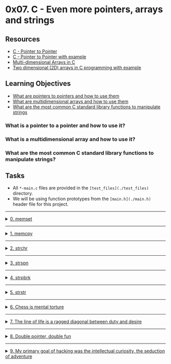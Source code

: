 # 0x07. C - Even more pointers, arrays and strings

## Resources
- [C - Pointer to Pointer](https://www.tutorialspoint.com/cprogramming/c_pointer_to_pointer.htm)
- [C - Pointer to Pointer with example](https://www.programiz.com/c-programming/c-pointer-pointer)
- [Multi-dimensional Arrays in C](https://www.geeksforgeeks.org/multi-dimensional-arrays-c-cpp/)
- [Two dimensional (2D) arrays in C programming with example](https://www.programiz.com/c-programming/c-multi-dimensional-arrays)

## Learning Objectives
- [What are pointers to pointers and how to use them](#what-is-a-pointer-to-a-pointer-and-how-to-use-it)
- [What are multidimensional arrays and how to use them](#what-is-a-multidimensional-array-and-how-to-use-it)
- [What are the most common C standard library functions to manipulate strings](#what-are-the-most-common-c-standard-library-functions-to-manipulate-strings)

### What is a pointer to a pointer and how to use it?

### What is a multidimensional array and how to use it?

### What are the most common C standard library functions to manipulate strings?

## Tasks
- All `*-main.c` files are provided in the `[test_files](./test_files)` directory.
- We will be using function prototypes from the `[main.h](./main.h)` header file for this project.

---

<details>
<summary><a href="0-memset.c">0. memset</a></summary>

<img src="./imgs/0-memset.png" alt="0-memset">

```c
#include "main.h"
#include <stdio.h>

/**
 * simple_print_buffer - prints buffer in hexa
 * @buffer: the address of memory to print
 * @size: the size of the memory to print
 *
 * Return: Nothing.
 */
void simple_print_buffer(char *buffer, unsigned int size)
{
        unsigned int i;

        i = 0;
        while (i < size)
        {
                if (i % 10)
                {
                        printf(" ");
                }
                if (!(i % 10) && i)
                {
                        printf("\n");
                }
                printf("0x%02x", buffer[i]);
                i++;
        }
        printf("\n");
}

/**
 * main - check the code
 *
 * Return: Always 0.
 */
int main(void)
{
    char buffer[98] = {0x00};

    simple_print_buffer(buffer, 98);
    _memset(buffer, 0x01, 95);
    printf("-------------------------------------------------\n");
    simple_print_buffer(buffer, 98);    
    return (0);
}
```
> Expected output:
```shell
0x00 0x00 0x00 0x00 0x00 0x00 0x00 0x00 0x00 0x00
0x00 0x00 0x00 0x00 0x00 0x00 0x00 0x00 0x00 0x00
0x00 0x00 0x00 0x00 0x00 0x00 0x00 0x00 0x00 0x00
0x00 0x00 0x00 0x00 0x00 0x00 0x00 0x00 0x00 0x00
0x00 0x00 0x00 0x00 0x00 0x00 0x00 0x00 0x00 0x00
0x00 0x00 0x00 0x00 0x00 0x00 0x00 0x00 0x00 0x00
0x00 0x00 0x00 0x00 0x00 0x00 0x00 0x00 0x00 0x00
0x00 0x00 0x00 0x00 0x00 0x00 0x00 0x00 0x00 0x00
0x00 0x00 0x00 0x00 0x00 0x00 0x00 0x00 0x00 0x00
0x00 0x00 0x00 0x00 0x00 0x00 0x00 0x00
-------------------------------------------------
0x01 0x01 0x01 0x01 0x01 0x01 0x01 0x01 0x01 0x01
0x01 0x01 0x01 0x01 0x01 0x01 0x01 0x01 0x01 0x01
0x01 0x01 0x01 0x01 0x01 0x01 0x01 0x01 0x01 0x01
0x01 0x01 0x01 0x01 0x01 0x01 0x01 0x01 0x01 0x01
0x01 0x01 0x01 0x01 0x01 0x01 0x01 0x01 0x01 0x01
0x01 0x01 0x01 0x01 0x01 0x01 0x01 0x01 0x01 0x01
0x01 0x01 0x01 0x01 0x01 0x01 0x01 0x01 0x01 0x01
0x01 0x01 0x01 0x01 0x01 0x01 0x01 0x01 0x01 0x01
0x01 0x01 0x01 0x01 0x01 0x01 0x01 0x01 0x01 0x01
0x01 0x01 0x01 0x01 0x01 0x00 0x00 0x00
```

> Compile with:
```shell
gcc -Wall -pedantic -Werror -Wextra -std=gnu89 0-main.c 0-memset.c -o 0-memset
```
</details>

---

<details>
<summary><a href="1-memcpy.c">1. memcpy</a></summary>

<img src="./imgs/1-memcpy.png" alt="1-memcpy">


```c
#include "main.h"
#include <stdio.h>

/**
 * simple_print_buffer - prints buffer in hexa
 * @buffer: the address of memory to print
 * @size: the size of the memory to print
 *
 * Return: Nothing.
 */
void simple_print_buffer(char *buffer, unsigned int size)
{
    unsigned int i;

    i = 0;
    while (i < size)
    {
        if (i % 10)
        {
            printf(" ");
        }
        if (!(i % 10) && i)
        {
            printf("\n");
        }
        printf("0x%02x", buffer[i]);
        i++;
    }
    printf("\n");
}

/**
 * main - check the code
 *
 * Return: Always 0.
 */
int main(void)
{
    char buffer[98] = {0};
    char buffer2[98] = {1, 2, 3, 4, 5, 6, 7, 8, 9, 10, 11, 12, 13, 14};

    simple_print_buffer(buffer, 98);
    _memcpy(buffer + 50, buffer2, 10);
    printf("-------------------------------------------------\n");
    simple_print_buffer(buffer, 98);    
    return (0);
}
```

> Expected output:
```shell
0x00 0x00 0x00 0x00 0x00 0x00 0x00 0x00 0x00 0x00
0x00 0x00 0x00 0x00 0x00 0x00 0x00 0x00 0x00 0x00
0x00 0x00 0x00 0x00 0x00 0x00 0x00 0x00 0x00 0x00
0x00 0x00 0x00 0x00 0x00 0x00 0x00 0x00 0x00 0x00
0x00 0x00 0x00 0x00 0x00 0x00 0x00 0x00 0x00 0x00
0x00 0x00 0x00 0x00 0x00 0x00 0x00 0x00 0x00 0x00
0x00 0x00 0x00 0x00 0x00 0x00 0x00 0x00 0x00 0x00
0x00 0x00 0x00 0x00 0x00 0x00 0x00 0x00 0x00 0x00
0x00 0x00 0x00 0x00 0x00 0x00 0x00 0x00 0x00 0x00
0x00 0x00 0x00 0x00 0x00 0x00 0x00 0x00
-------------------------------------------------
0x00 0x00 0x00 0x00 0x00 0x00 0x00 0x00 0x00 0x00
0x00 0x00 0x00 0x00 0x00 0x00 0x00 0x00 0x00 0x00
0x00 0x00 0x00 0x00 0x00 0x00 0x00 0x00 0x00 0x00
0x00 0x00 0x00 0x00 0x00 0x00 0x00 0x00 0x00 0x00
0x00 0x00 0x00 0x00 0x00 0x00 0x00 0x00 0x00 0x00
0x01 0x02 0x03 0x04 0x05 0x07 0x07 0x08 0x09 0x0a
0x00 0x00 0x00 0x00 0x00 0x00 0x00 0x00 0x00 0x00
0x00 0x00 0x00 0x00 0x00 0x00 0x00 0x00 0x00 0x00
0x00 0x00 0x00 0x00 0x00 0x00 0x00 0x00 0x00 0x00
0x00 0x00 0x00 0x00 0x00 0x00 0x00 0x00
```

> Compile with:
```shell
gcc -Wall -pedantic -Werror -Wextra -std=gnu89 1-main.c 1-memcpy.c -o 1-memcpy
```

</details>

---

<details>
<summary><a href="2-strchr.c">2. strchr</a></summary>

<img src="./imgs/2-strchr.png" alt="2-strchr">


```c
#include "main.h"
#include <stdio.h>

/**
 * main - check the code
 *
 * Return: Always 0.
 */
int main(void)
{
    char *s = "hello";
    char *f;

    f = _strchr(s, 'l');

    if (f != NULL)
    {
        printf("%s\n", f);
    }
    return (0);
}
```
> Compiled with:
```shell
gcc -Wall -pedantic -Werror -Wextra -std=gnu89 2-main.c 2-strchr.c -o 2-strchr
```
> Expected output:
```shell
llo
```


</details>

---

<details>
<summary><a href="3-strspn.c">3. strspn</a></summary>

<img src="./imgs/3-strspn.png" alt="3-strspn">


```c
#include "main.h"
#include <stdio.h>

/**
 * main - check the code
 *
 * Return: Always 0.
 */
int main(void)
{
    char *s = "hello, world";
    char *f = "oleh";
    unsigned int n;

    n = _strspn(s, f);
    printf("%u\n", n);
    return (0);
}
```
> Compiled with:
```shell
gcc -Wall -pedantic -Werror -Wextra -std=gnu89 3-main.c 3-strspn.c -o 3-strspn
```
> Expected output:
```shell
5
```

</details>

---

<details>
<summary><a href="4-strpbrk.c">4. strpbrk</a></summary>

<img src="./imgs/4-strpbrk.png" alt="4-strpbrk">

```c
#include "main.h"
#include <stdio.h>

/**
 * main - check the code
 *
 * Return: Always 0.
 */
int main(void)
{
    char *s = "hello, world";
    char *f = "world";
    char *t;

    t = _strpbrk(s, f);
    printf("%s\n", t);
    return (0);
}

```
> Compiled with:
```shell
gcc -Wall -pedantic -Werror -Wextra -std=gnu89 4-main.c 4-strpbrk.c -o 4-strpbrk
```
> Expected output:
```shell
llo, world
```

</details>

---

<details>
<summary><a href="5-strstr.c">5. strstr</a></summary>

<img src="./imgs/5-strstr.png" alt="5-strstr">

```c
#include "main.h"
#include <stdio.h>

/**
 * main - check the code
 *
 * Return: Always 0.
 */
int main(void)
{
    char *s = "hello, world";
    char *f = "world";
    char *t;

    t = _strstr(s, f);
    printf("%s\n", t);
    return (0);
}
```
> Compiled with:
```shell
gcc -Wall -pedantic -Werror -Wextra -std=gnu89 5-main.c 5-strstr.c -o 5-strstr
```
	
> Expected output:
```shell
world
```

</details>

---

<details>
<summary><a href="7-print_chessboard.c">6. Chess is mental torture</a></summary>

<img src="./imgs/7-print_chessboard.png" alt="7-print_chessboard">

```c
#include "main.h"
#include <stdio.h>

/**
 * main - check the code
 *
 * Return: Always 0.
 */
int main(void)
{
    char board[8][8] = {
        {'r', 'k', 'b', 'q', 'k', 'b', 'k', 'r'},
        {'p', 'p', 'p', 'p', 'p', 'p', 'p', 'p'},
        {' ', ' ', ' ', ' ', ' ', ' ', ' ', ' '},
        {' ', ' ', ' ', ' ', ' ', ' ', ' ', ' '},
        {' ', ' ', ' ', ' ', ' ', ' ', ' ', ' '},
        {' ', ' ', ' ', ' ', ' ', ' ', ' ', ' '},
        {'P', 'P', 'P', 'P', 'P', 'P', 'P', 'P'},
        {'R', 'K', 'B', 'Q', 'K', 'B', 'K', 'R'},
    };
    print_chessboard(board);
    return (0);
}
```
> Compiled with:
```shell
gcc -Wall -pedantic -Werror -Wextra -std=gnu89 _putchar.c 7-main.c 7-print_chessboard.c -o 7-print_chessboard
```
> Expected output:
```shell
rkbqkbkr
pppppppp




PPPPPPPP
RKBQKBKR
```

</details>

---

<details>
<summary><a href="8-print_diagsums.c">7. The line of life is a ragged diagonal between duty and desire</a></summary>

<img src="./imgs/8-print_diagsums.png" alt="8-print_diagsums">

```c
#include "main.h"
#include <stdio.h>

/**
 * main - check the code
 *
 * Return: Always 0.
 */
int main(void)
{
    int c3[3][3] = {
        {0, 1, 5},
        {10, 11, 12},
        {1000, 101, 102},
    };
    int c5[5][5] = {
        {0, 1, 5, 12124, 1234},
        {10, 11, 12, 123521, 12512},
        {1000, 101, 102, 12545, 214543435},
        {100, 1012451, 11102, 12545, 214543435},
        {10, 12401, 10452, 11542545, 1214543435},
    };
    print_diagsums((int *)c3, 3);
    print_diagsums((int *)c5, 5);
    return (0);
}
```
> Compiled with:
```shell
gcc -Wall -pedantic -Werror -Wextra -std=gnu89 8-main.c 8-print_diagsums.c -o 8-print_diagsums
```
> Expected output:
```shell
113, 1016
1214556093, 1137318
```

</details>

---

<details>
<summary><a href="100-set_string.c">8. Double pointer, double fun</a></summary>

<img src="./imgs/100-set_string.png" alt="100-set_string">

```c
#include "main.h"
#include <stdio.h>

/**
 * main - check the code
 *
 * Return: Always 0.
 */
int main(void)
{
    char *s0 = "Bob Dylan";
    char *s1 = "Robert Allen";

    printf("%s, %s\n", s0, s1);
    set_string(&s1, s0);
    printf("%s, %s\n", s0, s1);
    return (0);
}
```
> Compiled with:
```shell
gcc -Wall -pedantic -Werror -Wextra -std=gnu89 100-main.c 100-set_string.c -o 100-set_string
```
> Expected output:
```shell
Bob Dylan, Robert Allen
Bob Dylan, Bob Dylan
```

</details>

---

<details>
<summary><a href="101-crackme_password">9. My primary goal of hacking was the intellectual curiosity, the seduction of adventure</a></summary>

<img src="./imgs/101-crackme_password.png" alt="101-crackme_password">

## How I cracked the password



</details>

